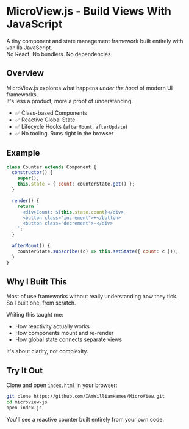 # MicroView.js - Build Views With JavaScript

A tiny component and state management framework built entirely with vanilla JavaScript.  
No React. No bundlers. No dependencies.

## Overview

MicroView.js explores what happens _under the hood_ of modern UI frameworks.  
It's less a product, more a proof of understanding.

- ✅ Class-based Components
- ✅ Reactive Global State
- ✅ Lifecycle Hooks (`afterMount`, `afterUpdate`)
- ✅ No tooling. Runs right in the browser

## Example

```js
class Counter extends Component {
  constructor() {
    super();
    this.state = { count: counterState.get() };
  }

  render() {
    return `
      <div>Count: ${this.state.count}</div>
      <button class="increment">+</button>
      <button class="decrement">-</div>
    `;
  }

  afterMount() {
    counterState.subscribe((c) => this.setState({ count: c }));
  }
}
```

## Why I Built This

Most of use frameworks without really understanding how they tick.  
So I built one, from scratch.

Writing this taught me:

- How reactivity actually works
- How components mount and re-render
- How global state connects separate views

It's about clarity, not complexity.

## Try It Out

Clone and open `index.html` in your browser:

```bash
git clone https://github.com/IAmWilliamHames/MicroView.git
cd microview-js
open index.js
```

You'll see a reactive counter built entirely from your own code.
